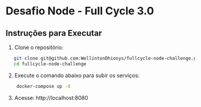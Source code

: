 # Desafio Node - Full Cycle 3.0

## Instruções para Executar

1. Clone o repositório:
```bash
   git clone git@github.com:WellintonDhionys/fullcycle-node-challenge.git
   cd fullcycle-node-challenge
```

2. Execute o comando abaixo para subir os serviços:
```bash
    docker-compose up -d
```

3. Acesse: http://localhost:8080